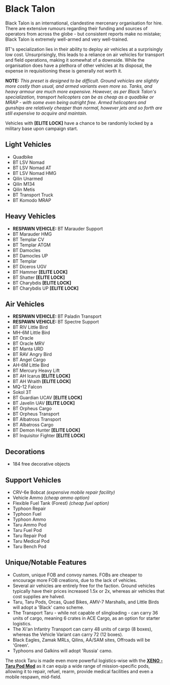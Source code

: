 # Black Talon
Black Talon is an international, clandestine mercenary organisation for hire. There are extensive rumours regarding their funding and sources of operators from across the globe - but consistent reports make no mistake; Black Talon is extremely well-armed and very well-trained.

BT's specialization lies in their ability to deploy air vehicles at a surprisingly low cost. Unsurprisingly, this leads to a reliance on air vehicles for transport and field operations, making it somewhat of a downside. While the organisation does have a plethora of other vehicles at its disposal, the expense in requisitioning these is generally not worth it.

**NOTE:**
*This preset is designed to be difficult. Ground vehicles are slightly more costly than usual, and armed variants even more so. Tanks, and heavy armour are much more expensive. However, as per Black Talon's specialization, transport helicopters can be as cheap as a quadbike or MRAP - with some even being outright free. Armed helicopters and gunships are relatively cheaper than normal, however jets and so forth are still expensive to acquire and maintain.* 

Vehicles with **[ELITE LOCK]** have a chance to be randomly locked by a military base upon campaign start.

## Light Vehicles
- Quadbike
- BT LSV Nomad
- BT LSV Nomad AT
- BT LSV Nomad HMG
- Qilin Unarmed
- Qilin M134
- Qilin Metis
- BT Transport Truck
- BT Komodo MRAP

## Heavy Vehicles
- **RESPAWN VEHICLE:** BT Marauder Support
- BT Marauder HMG
- BT Templar CV
- BT Templar ATGM
- BT Damocles
- BT Damocles UP
- BT Templar
- BT Diceros UGV
- BT Hammer **[ELITE LOCK]**
- BT Shatter **[ELITE LOCK]**
- BT Charybdis **[ELITE LOCK]**
- BT Charybdis UP **[ELITE LOCK]**

## Air Vehicles
- **RESPAWN VEHICLE:** BT Paladin Transport
- **RESPAWN VEHICLE:** BT Spectre Support
- BT RIV Little Bird
- MH-6M Little Bird
- BT Oracle
- BT Oracle MRV
- BT Manta URD
- BT RAV Angry Bird
- BT Angel Cargo
- AH-6M Little Bird
- BT Mercury Heavy Lift
- BT AH Icarus **[ELITE LOCK]**
- BT AH Wraith **[ELITE LOCK]**
- MQ-12 Falcon
- Sokol 3T
- BT Guardian UCAV **[ELITE LOCK]**
- BT Javelin UAV **[ELITE LOCK]**
- BT Orpheus Cargo
- BT Orpheus Transport
- BT Albatross Transport
- BT Albatross Cargo
- BT Demon Hunter **[ELITE LOCK]**
- BT Inquisitor Fighter **[ELITE LOCK]**

## Decorations
- 184 free decorative objects

## Support Vehicles
- CRV-6e Bobcat *(expensive mobile repair facility)*
- Vehicle Ammo *(cheap ammo option)*
- Flexible Fuel Tank (Forest) *(cheap fuel option)*
- Typhoon Repair
- Typhoon Fuel
- Typhoon Ammo
- Taru Ammo Pod
- Taru Fuel Pod
- Taru Repair Pod
- Taru Medical Pod
- Taru Bench Pod

## Unique/Notable Features
- Custom, unique FOB and convoy names. FOBs are cheaper to encourage more FOB creations, due to the lack of vehicles.
- Several air vehicles are entirely free for the faction. Ground vehicles typically have their prices increased 1.5x or 2x, whereas air vehicles that cost supplies are halved.
- Taru, Taru Pods, Orcas, Quad Bikes, AMV-7 Marshalls, and Little Birds will adopt a 'Black' camo scheme.
- The Transport Taru - while not capable of slingloading - can carry 36 units of cargo, meaning 6 crates in ACE Cargo, as an option for starter logistics.
- The Xi'an Infantry Transport can carry 48 units of cargo (8 boxes), whereas the Vehicle Variant can carry 72 (12 boxes).
- Black Eagles, Zamak MRLs, Qilins, AA/SAM sites, Offroads will be 'Green'.
- Typhoons and Galkins will adopt 'Russia' camo.

The stock Taru is made even more powerful logistics-wise with the **[XENO - Taru Pod Mod](https://steamcommunity.com/sharedfiles/filedetails/?id=365549234)** as it can equip a wide range of mission-specific pods, allowing it to repair, refuel, rearm, provide medical facilities and even a mobile respawn, mid-field.